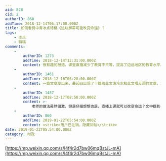 ```yaml
---
aid: 828
cid: 2
authorID: 860
addTime: 2018-12-14T06:17:00.000Z
title: 如何看待中青冰点特稿《这块屏幕可能改变命运》？
tags:
    - 冰点
    - 特稿
comments:
    -
        authorID: 1273
        addTime: 2018-12-14T12:31:00.000Z
        content: 很有趣的报道。课堂直播减少了教育不平等，提高了边远地区的教育水平。希望有更有说服力的研究，而不仅仅是一篇外行记者的报道。
    -
        authorID: 1461
        addTime: 2018-12-16T06:28:00.000Z
        content: 一篇文章发出来，最起码出现了十篇给此文泼冷水和此文唱反调的文章，怎么会这样？为什么会这样？
    -
        authorID: 1487
        addTime: 2018-12-17T08:58:00.000Z
        content: >-
            老师的做法虽然偏激，但是仔细想想也是，直播上课就可以改变命运？文中提到七中很多被国外大学录取，首先家里经济一定还可以，而乡村孩子就算成绩突出，还不是只能公立学校
    -
        authorID: 860
        addTime: 2019-01-22T05:54:00.000Z
        content: <strike>用户已注销，隐藏回帖</strike>
date: 2019-01-22T05:54:00.000Z
category: 时政
---
```


[https://mp.weixin.qq.com/s/l4f4r2d7bw06mqBstJL-mA](https://mp.weixin.qq.com/s/l4f4r2d7bw06mqBstJL-mA)
